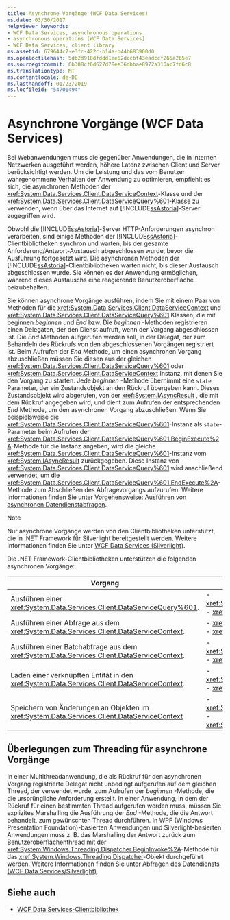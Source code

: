```yaml
---
title: Asynchrone Vorgänge (WCF Data Services)
ms.date: 03/30/2017
helpviewer_keywords:
- WCF Data Services, asynchronous operations
- asynchronous operations [WCF Data Services]
- WCF Data Services, client library
ms.assetid: 679644c7-e3fc-422c-b14a-b44b683900d0
ms.openlocfilehash: 5db2d918dfddd1ee62dccbf43eadccf265a265e7
ms.sourcegitcommit: 6b308cf6d627d78ee36dbbae8972a310ac7fd6c8
ms.translationtype: MT
ms.contentlocale: de-DE
ms.lasthandoff: 01/23/2019
ms.locfileid: "54701494"
---
```

# <a name="asynchronous-operations-wcf-data-services"></a>Asynchrone Vorgänge (WCF Data Services)
Bei Webanwendungen muss die gegenüber Anwendungen, die in internen Netzwerken ausgeführt werden, höhere Latenz zwischen Client und Server berücksichtigt werden. Um die Leistung und das vom Benutzer wahrgenommene Verhalten der Anwendung zu optimieren, empfiehlt es sich, die asynchronen Methoden der <xref:System.Data.Services.Client.DataServiceContext>-Klasse und der <xref:System.Data.Services.Client.DataServiceQuery%601>-Klasse zu verwenden, wenn über das Internet auf [!INCLUDE[ssAstoria](../../../../includes/ssastoria-md.md)]-Server zugegriffen wird.  
  
 Obwohl die [!INCLUDE[ssAstoria](../../../../includes/ssastoria-md.md)]-Server HTTP-Anforderungen asynchron verarbeiten, sind einige Methoden der [!INCLUDE[ssAstoria](../../../../includes/ssastoria-md.md)]-Clientbibliotheken synchron und warten, bis der gesamte Anforderung/Antwort-Austausch abgeschlossen wurde, bevor die Ausführung fortgesetzt wird. Die asynchronen Methoden der [!INCLUDE[ssAstoria](../../../../includes/ssastoria-md.md)]-Clientbibliotheken warten nicht, bis dieser Austausch abgeschlossen wurde. Sie können es der Anwendung ermöglichen, während dieses Austauschs eine reagierende Benutzeroberfläche beizubehalten.  
  
 Sie können asynchrone Vorgänge ausführen, indem Sie mit einem Paar von Methoden für die <xref:System.Data.Services.Client.DataServiceContext> und <xref:System.Data.Services.Client.DataServiceQuery%601> Klassen, die mit beginnen *beginnen* und *End* bzw. Die *beginnen* -Methoden registrieren einen Delegaten, der den Dienst aufruft, wenn der Vorgang abgeschlossen ist. Die *End* Methoden aufgerufen werden soll, in der Delegat, der zum Behandeln des Rückrufs von den abgeschlossenen Vorgängen registriert ist. Beim Aufrufen der *End* Methode, um einen asynchronen Vorgang abzuschließen müssen Sie diesen aus der gleichen <xref:System.Data.Services.Client.DataServiceQuery%601> oder <xref:System.Data.Services.Client.DataServiceContext> Instanz, mit denen Sie den Vorgang zu starten. Jede *beginnen* -Methode übernimmt eine `state` Parameter, der ein Zustandsobjekt an den Rückruf übergeben kann. Dieses Zustandsobjekt wird abgerufen, von der <xref:System.IAsyncResult> , die mit dem Rückruf angegeben wird, und dient zum Aufrufen der entsprechenden *End* Methode, um den asynchronen Vorgang abzuschließen. Wenn Sie beispielsweise die <xref:System.Data.Services.Client.DataServiceQuery%601>-Instanz als `state`-Parameter beim Aufrufen der <xref:System.Data.Services.Client.DataServiceQuery%601.BeginExecute%2A>-Methode für die Instanz angeben, wird die gleiche <xref:System.Data.Services.Client.DataServiceQuery%601>-Instanz vom <xref:System.IAsyncResult> zurückgegeben. Diese Instanz von <xref:System.Data.Services.Client.DataServiceQuery%601> wird anschließend verwendet, um die <xref:System.Data.Services.Client.DataServiceQuery%601.EndExecute%2A>-Methode zum Abschließen des Abfragevorgangs aufzurufen. Weitere Informationen finden Sie unter [Vorgehensweise: Ausführen von asynchronen Datendienstabfragen](../../../../docs/framework/data/wcf/how-to-execute-asynchronous-data-service-queries-wcf-data-services.md).  
  
> [!NOTE]
>  Nur asynchrone Vorgänge werden von den Clientbibliotheken unterstützt, die in .NET Framework für Silverlight bereitgestellt werden. Weitere Informationen finden Sie unter [WCF Data Services (Silverlight)](https://go.microsoft.com/fwlink/?LinkID=143149).  
  
 Die .NET Framework-Clientbibliotheken unterstützen die folgenden asynchronen Vorgänge:  
  
|Vorgang|Methoden|  
|---------------|-------------|  
|Ausführen einer <xref:System.Data.Services.Client.DataServiceQuery%601>.|-   <xref:System.Data.Services.Client.DataServiceQuery%601.BeginExecute%2A><br />-   <xref:System.Data.Services.Client.DataServiceQuery%601.EndExecute%2A>|  
|Ausführen einer Abfrage aus dem <xref:System.Data.Services.Client.DataServiceContext>.|-   <xref:System.Data.Services.Client.DataServiceContext.BeginExecute%2A><br />-   <xref:System.Data.Services.Client.DataServiceContext.EndExecute%2A>|  
|Ausführen einer Batchabfrage aus dem <xref:System.Data.Services.Client.DataServiceContext>.|-   <xref:System.Data.Services.Client.DataServiceContext.BeginExecuteBatch%2A><br />-   <xref:System.Data.Services.Client.DataServiceContext.EndExecuteBatch%2A>|  
|Laden einer verknüpften Entität in den <xref:System.Data.Services.Client.DataServiceContext>.|-   <xref:System.Data.Services.Client.DataServiceContext.BeginLoadProperty%2A><br />-   <xref:System.Data.Services.Client.DataServiceContext.EndLoadProperty%2A>|  
|Speichern von Änderungen an Objekten im <xref:System.Data.Services.Client.DataServiceContext>|-   <xref:System.Data.Services.Client.DataServiceContext.BeginSaveChanges%2A><br />-   <xref:System.Data.Services.Client.DataServiceContext.EndSaveChanges%2A>|  
  
## <a name="threading-considerations-for-asynchronous-operations"></a>Überlegungen zum Threading für asynchrone Vorgänge  
 In einer Multithreadanwendung, die als Rückruf für den asynchronen Vorgang registrierte Delegat nicht unbedingt aufgerufen auf dem gleichen Thread, der verwendet wurde, zum Aufrufen der *beginnen* -Methode, die die ursprüngliche Anforderung erstellt. In einer Anwendung, in dem der Rückruf für einen bestimmten Thread aufgerufen werden muss, müssen Sie explizites Marshalling die Ausführung der *End* -Methode, die die Antwort behandelt, zum gewünschten Thread durchführen. In WPF (Windows Presentation Foundation)-basierten Anwendungen und Silverlight-basierten Anwendungen muss z. B. das Marshalling der Antwort zurück zum Benutzeroberflächenthread mit der <xref:System.Windows.Threading.Dispatcher.BeginInvoke%2A>-Methode für das <xref:System.Windows.Threading.Dispatcher>-Objekt durchgeführt werden. Weitere Informationen finden Sie unter [Abfragen des Datendiensts (WCF Data Services/Silverlight)](https://msdn.microsoft.com/library/3a7cdc07-c37e-4da2-b98b-c3763fd0970b).  
  
## <a name="see-also"></a>Siehe auch
- [WCF Data Services-Clientbibliothek](../../../../docs/framework/data/wcf/wcf-data-services-client-library.md)
